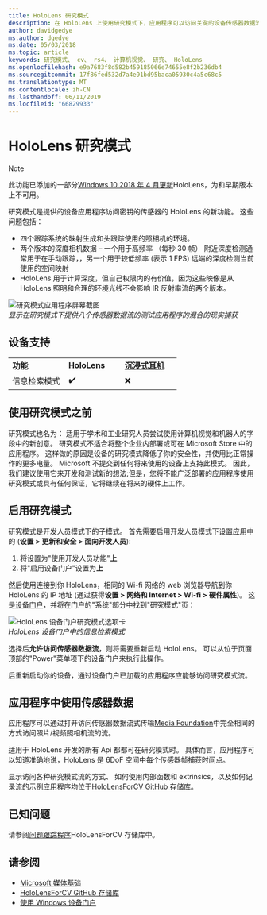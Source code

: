 ```yaml
---
title: HoloLens 研究模式
description: 在 HoloLens 上使用研究模式下，应用程序可以访问关键的设备传感器数据流 （深度、 跟踪、 环境和 IR 反射率）。
author: davidgedye
ms.author: dgedye
ms.date: 05/03/2018
ms.topic: article
keywords: 研究模式、 cv、 rs4、 计算机视觉、 研究、 HoloLens
ms.openlocfilehash: e9a7683f8d582b459185066e74655e8f2b236db4
ms.sourcegitcommit: 17f86fed532d7a4e91bd95baca05930c4a5c68c5
ms.translationtype: MT
ms.contentlocale: zh-CN
ms.lasthandoff: 06/11/2019
ms.locfileid: "66829933"
---
```

# <a name="hololens-research-mode"></a>HoloLens 研究模式

> [!NOTE]
> 此功能已添加的一部分[Windows 10 2018 年 4 月更新](release-notes-april-2018.md)HoloLens，为和早期版本上不可用。

研究模式是提供的设备应用程序访问密钥的传感器的 HoloLens 的新功能。 这些问题包括：
- 四个跟踪系统的映射生成和头跟踪使用的照相机的环境。
- 两个版本的深度相机数据 – 一个用于高频率 （每秒 30 帧） 附近深度检测通常用于在手动跟踪，，另一个用于较低频率 (表示 1 FPS) 远端的深度检测当前使用的空间映射
- HoloLens 用于计算深度，但自己权限内的有价值，因为这些映像是从 HoloLens 照明和合理的环境光线不会影响 IR 反射率流的两个版本。

![研究模式应用程序屏幕截图](images/sensor-stream-viewer.jpg)<br>
*显示在研究模式下提供八个传感器数据流的测试应用程序的混合的现实捕获*

## <a name="device-support"></a>设备支持

<table>
    <colgroup>
    <col width="33%" />
    <col width="33%" />
    <col width="33%" />
    </colgroup>
    <tr>
        <td><strong>功能</strong></td>
        <td><a href="hololens-hardware-details.md"><strong>HoloLens</strong></a></td>
        <td><a href="immersive-headset-hardware-details.md"><strong>沉浸式耳机</strong></a></td>
    </tr>
     <tr>
        <td>信息检索模式</td>
        <td>✔️</td>
        <td>❌</td>
    </tr>
</table>

## <a name="before-using-research-mode"></a>使用研究模式之前

研究模式也名为： 适用于学术和工业研究人员尝试使用计算机视觉和机器人的字段中的新创意。  研究模式不适合将整个企业内部署或可在 Microsoft Store 中的应用程序。 这样做的原因是设备的研究模式降低了你的安全性，并使用比正常操作的更多电量。 Microsoft 不提交到任何将来使用的设备上支持此模式。 因此，我们建议使用它来开发和测试新的想法;但是，您将不能广泛部署的应用程序使用研究模式或具有任何保证，它将继续在将来的硬件上工作。

## <a name="enabling-research-mode"></a>启用研究模式

研究模式是开发人员模式下的子模式。 首先需要启用开发人员模式下设置应用中的 (**设置 > 更新和安全 > 面向开发人员**):

1. 将设置为"使用开发人员功能"**上**
2. 将"启用设备门户"设置为**上**

然后使用连接到你 HoloLens，相同的 Wi-fi 网络的 web 浏览器导航到你 HoloLens 的 IP 地址 (通过获得**设置 > 网络和 Internet > Wi-fi > 硬件属性**)。 这是[设备门户](using-the-windows-device-portal.md)，并将在门户的"系统"部分中找到"研究模式"页：

![HoloLens 设备门户研究模式选项卡](images/ResearchModeDevPortal.png)<br>
*HoloLens 设备门户中的信息检索模式*

选择后**允许访问传感器数据流**，则将需要重新启动 HoloLens。 可以从位于页面顶部的"Power"菜单项下的设备门户来执行此操作。

后重新启动你的设备，通过设备门户已加载的应用程序应能够访问研究模式流。

## <a name="using-sensor-data-in-your-apps"></a>应用程序中使用传感器数据

应用程序可以通过打开访问传感器数据流式传输[Media Foundation](https://msdn.microsoft.com/library/windows/desktop/ms694197)中完全相同的方式访问照片/视频照相机流的流。 

适用于 HoloLens 开发的所有 Api 都都可在研究模式时。 具体而言，应用程序可以知道准确地说，HoloLens 是 6DoF 空间中每个传感器帧捕获时间点。

显示访问各种研究模式流的方式、 如何使用内部函数和 extrinsics，以及如何记录流的示例应用程序均位于[HoloLensForCV GitHub 存储库](https://github.com/Microsoft/HoloLensForCV)。

## <a name="known-issues"></a>已知问题

请参阅[问题跟踪程序](https://github.com/Microsoft/HololensForCV/issues)HoloLensForCV 存储库中。

## <a name="see-also"></a>请参阅

* [Microsoft 媒体基础](https://msdn.microsoft.com/library/windows/desktop/ms694197)
* [HoloLensForCV GitHub 存储库](https://github.com/Microsoft/HoloLensForCV)
* [使用 Windows 设备门户](using-the-windows-device-portal.md)
